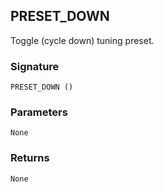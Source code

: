 ## PRESET\_DOWN

Toggle (cycle down) tuning preset.


### Signature

`PRESET_DOWN ()`


### Parameters

`None`


### Returns

`None`
